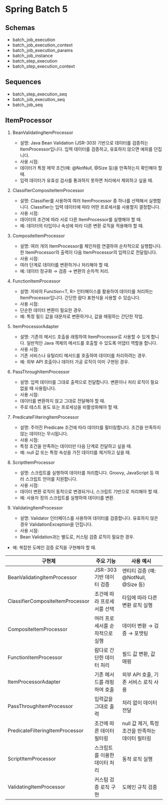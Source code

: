# Spring Batch 5

## Schemas

- batch_job_execution
- batch_job_execution_context
- batch_job_execution_params
- batch_job_instance
- batch_step_execution
- batch_step_execution_context

## Sequences

- batch_step_execution_seq
- batch_job_execution_seq
- batch_job_seq

## ItemProcessor

1. BeanValidatingItemProcessor
   - 설명: Java Bean Validation (JSR-303) 기반으로 데이터를 검증하는 ItemProcessor입니다. 입력 데이터를 검증하고, 유효하지 않으면 예외를 던집니다.
   - 사용 시점:
   - 데이터가 특정 제약 조건(예: @NotNull, @Size 등)을 만족하는지 확인해야 할 때.
   - 입력 데이터가 유효성 검사를 통과하지 못하면 처리에서 제외하고 싶을 때.

2. ClassifierCompositeItemProcessor
   - 설명: Classifier를 사용하여 여러 ItemProcessor 중 하나를 선택해서 실행합니다. Classifier는 입력 데이터에 따라 어떤 프로세서를 사용할지 결정합니다.
   - 사용 시점:
   - 데이터의 조건에 따라 서로 다른 ItemProcessor를 실행해야 할 때.
   - 예: 데이터의 타입이나 속성에 따라 다른 변환 로직을 적용해야 할 때.

3. CompositeItemProcessor
   - 설명: 여러 개의 ItemProcessor를 체인처럼 연결하여 순차적으로 실행합니다. 한 ItemProcessor의 출력이 다음 ItemProcessor의 입력으로 전달됩니다.
   - 사용 시점:
   - 여러 단계로 데이터를 변환하거나 처리해야 할 때.
   - 예: 데이터 정규화 → 검증 → 변환의 순차적 처리.

4. FunctionItemProcessor
   - 설명: 자바의 Function<T, R> 인터페이스를 활용하여 데이터를 처리하는 ItemProcessor입니다. 간단한 람다 표현식을 사용할 수 있습니다.
   - 사용 시점:
   - 단순한 데이터 변환이 필요한 경우.
   - 예: 특정 필드 값을 대문자로 변환하거나, 값을 매핑하는 간단한 작업.

5. ItemProcessorAdapter
   - 설명: 기존의 메서드 호출을 래핑하여 ItemProcessor로 사용할 수 있게 합니다. 일반적인 Java 객체의 메서드를 호출할 수 있도록 어댑터 역할을 합니다.
   - 사용 시점:
   - 기존 서비스나 유틸리티 메서드를 호출하여 데이터를 처리하려는 경우.
   - 예: 외부 API 호출이나 데이터 가공 로직이 이미 구현된 경우.

6. PassThroughItemProcessor
   - 설명: 입력 데이터를 그대로 출력으로 전달합니다. 변환이나 처리 로직이 필요 없을 때 사용됩니다.
   - 사용 시점:
   - 데이터를 변환하지 않고 그대로 전달해야 할 때.
   - 주로 테스트 용도 또는 프로세싱을 비활성화해야 할 때.

7. PredicateFilteringItemProcessor
   - 설명: 주어진 Predicate 조건에 따라 데이터를 필터링합니다. 조건을 만족하지 않는 데이터는 무시됩니다.
   - 사용 시점:
   - 특정 조건을 만족하는 데이터만 다음 단계로 전달하고 싶을 때.
   - 예: null 값 또는 특정 속성을 가진 데이터를 제거하고 싶을 때.

8. ScriptItemProcessor
   - 설명: 스크립트를 실행하여 데이터를 처리합니다. Groovy, JavaScript 등 여러 스크립트 언어를 지원합니다.
   - 사용 시점:
   - 데이터 변환 로직이 동적으로 변경되거나, 스크립트 기반으로 처리해야 할 때.
   - 예: 사용자 정의 스크립트를 실행하여 데이터를 변환.

9. ValidatingItemProcessor
   - 설명: Validator 인터페이스를 사용하여 데이터를 검증합니다. 유효하지 않은 경우 ValidationException을 던집니다.
   - 사용 시점:
   - Bean Validation과는 별도로, 커스텀 검증 로직이 필요한 경우.
-   예: 복잡한 도메인 검증 로직을 구현해야 할 때.

| 구현체                              | 주요 기능             | 사용 예시                          |
|----------------------------------|-------------------|--------------------------------|
| BeanValidatingItemProcessor      | JSR-303 기반 데이터 검증 | 엔티티 검증 (예: @NotNull, @Size 등)  |
| ClassifierCompositeItemProcessor | 조건에 따라 프로세서를 선택   | 타입에 따라 다른 변환 로직 실행             |
| CompositeItemProcessor           | 여러 프로세서를 순차적으로 실행 | 데이터 변환 → 검증 → 포맷팅              |
| FunctionItemProcessor            | 람다로 간단한 데이터 처리    | 필드 값 변환, 값 매핑                  |
| ItemProcessorAdapter             | 기존 메서드를 래핑하여 호출   | 외부 API 호출, 기존 서비스 로직 사용        |
| PassThroughItemProcessor         | 입력값을 그대로 출력       | 처리 없이 데이터 전달                   |
| PredicateFilteringItemProcessor  | 조건에 따른 데이터 필터링    | null 값 제거, 특정 조건을 만족하는 데이터 필터링 |
| ScriptItemProcessor              | 스크립트를 이용한 데이터 처리  | 동적 로직 실행                       |
| ValidatingItemProcessor          | 커스텀 검증 로직 구현      | 도메인 규칙 검증                      |
